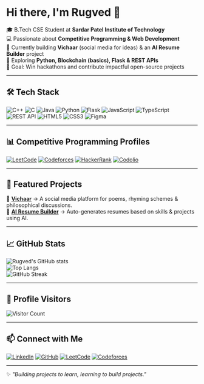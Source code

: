 # Hi there, I'm Rugved 👋  

🎓 B.Tech CSE Student at **Sardar Patel Institute of Technology**  
💻 Passionate about **Competitive Programming & Web Development**  
🚀 Currently building **Vichaar** (social media for ideas) & an **AI Resume Builder** project  
🌱 Exploring **Python, Blockchain (basics), Flask & REST APIs**  
🎯 Goal: Win hackathons and contribute impactful open-source projects  

---

## 🛠️ Tech Stack

![C++](https://img.shields.io/badge/C++-00599C?style=for-the-badge&logo=cplusplus&logoColor=white)
![C](https://img.shields.io/badge/C-00599C?style=for-the-badge&logo=c&logoColor=white)
![Java](https://img.shields.io/badge/Java-ED8B00?style=for-the-badge&logo=java&logoColor=white)
![Python](https://img.shields.io/badge/Python-3776AB?style=for-the-badge&logo=python&logoColor=white)
![Flask](https://img.shields.io/badge/Flask-000000?style=for-the-badge&logo=flask&logoColor=white)
![JavaScript](https://img.shields.io/badge/JavaScript-323330?style=for-the-badge&logo=javascript&logoColor=f7df1e)
![TypeScript](https://img.shields.io/badge/TypeScript-007ACC?style=for-the-badge&logo=typescript&logoColor=white)
![REST API](https://img.shields.io/badge/REST-02569B?style=for-the-badge&logo=postman&logoColor=white)
![HTML5](https://img.shields.io/badge/HTML5-E34F26?style=for-the-badge&logo=html5&logoColor=white)
![CSS3](https://img.shields.io/badge/CSS3-1572B6?style=for-the-badge&logo=css3&logoColor=white)
![Figma](https://img.shields.io/badge/Figma-F24E1E?style=for-the-badge&logo=figma&logoColor=white)

---

## 📊 Competitive Programming Profiles

[![LeetCode](https://img.shields.io/badge/LeetCode-FFA116?style=for-the-badge&logo=leetcode&logoColor=white)](https://leetcode.com/u/Dev-Rugved/)
[![Codeforces](https://img.shields.io/badge/Codeforces-445f9d?style=for-the-badge&logo=codeforces&logoColor=white)](https://codeforces.com/profile/Rugved_dev)
[![HackerRank](https://img.shields.io/badge/HackerRank-2EC866?style=for-the-badge&logo=HackerRank&logoColor=white)](https://www.hackerrank.com/)
[![Codolio](https://img.shields.io/badge/Codolio-0A66C2?style=for-the-badge&logo=github&logoColor=white)](https://codolio.com/profile/Rugved's%20Code)

---

## 🌟 Featured Projects

🔹 **[Vichaar](#)** → A social media platform for poems, rhyming schemes & philosophical discussions.  
🔹 **[AI Resume Builder](#)** → Auto-generates resumes based on skills & projects using AI.  

---

## 📈 GitHub Stats

![Rugved's GitHub stats](https://github-readme-stats.vercel.app/api?username=Rugved-pro&show_icons=true&theme=radical)  
![Top Langs](https://github-readme-stats.vercel.app/api/top-langs/?username=Rugved-pro&layout=compact&theme=radical)  
![GitHub Streak](https://github-readme-streak-stats.herokuapp.com/?user=Rugved-pro&theme=radical&hide_border=false)  

---

## 👀 Profile Visitors

![Visitor Count](https://komarev.com/ghpvc/?username=Rugved-pro&style=for-the-badge&color=blue)  

---

## 📫 Connect with Me  

[![LinkedIn](https://img.shields.io/badge/LinkedIn-0077B5?style=for-the-badge&logo=linkedin&logoColor=white)](https://www.linkedin.com/in/rugved-chavan-870591316/)
[![GitHub](https://img.shields.io/badge/GitHub-000000?style=for-the-badge&logo=github&logoColor=white)](https://github.com/Rugved-pro)
[![LeetCode](https://img.shields.io/badge/LeetCode-FFA116?style=for-the-badge&logo=leetcode&logoColor=white)](https://leetcode.com/u/Dev-Rugved/)
[![Codeforces](https://img.shields.io/badge/Codeforces-445f9d?style=for-the-badge&logo=codeforces&logoColor=white)](https://codeforces.com/profile/Rugved_dev)

---

✨ *"Building projects to learn, learning to build projects."*  
